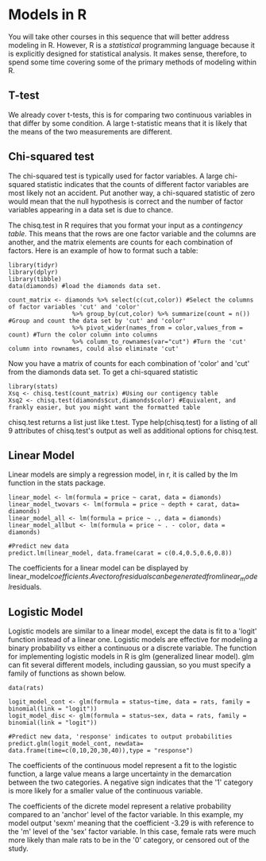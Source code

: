 # Models in R
You will take other courses in this sequence that will better address modeling in R. However, R is a *statistical* programming language because it is explicitly designed for statistical analysis. It makes sense, therefore, to spend some time covering some of the primary methods of modeling within R. 

## T-test
We already cover t-tests, this is for comparing two continuous variables in that differ by some condition. A large t-statistic means that it is likely that the means of the two measurements are different.

## Chi-squared test
The chi-squared test is typically used for factor variables. A large chi-squared statistic indicates that the counts of different factor variables are most likely not an accident. Put another way, a chi-squared statistic of zero would mean that the null hypothesis is correct and the number of factor variables appearing in a data set is due to chance.

The chisq.test in R requires that you format your input as a *contingency table*. This means that the rows are one factor variable and the columns are another, and the matrix elements are counts for each combination of factors. Here is an example of how to format such a table:

```{r}
library(tidyr)
library(dplyr)
library(tibble)
data(diamonds) #load the diamonds data set.

count_matrix <- diamonds %>% select(c(cut,color)) #Select the columns of factor variables 'cut' and 'color'
                  %>% group_by(cut,color) %>% summarize(count = n()) #Group and count the data set by 'cut' and 'color'
                  %>% pivot_wider(names_from = color,values_from = count) #Turn the color column into columns
                  %>% column_to_rownames(var="cut") #Turn the 'cut' column into rownames, could also eliminate 'cut'
```

Now you have a matrix of counts for each combination of 'color' and 'cut' from the diamonds data set. To get a chi-squared statistic

```{r}
library(stats)
Xsq <- chisq.test(count_matrix) #Using our contigency table
Xsq2 <- chisq.test(diamonds$cut,diamonds$color) #Equivalent, and frankly easier, but you might want the formatted table
```

chisq.test returns a list just like t.test. Type help(chisq.test) for a listing of all 9 attributes of chisq.test's output as well as additional options for chisq.test.

## Linear Model
Linear models are simply a regression model, in r, it is called by the lm function in the stats package.
```{r}
linear_model <- lm(formula = price ~ carat, data = diamonds)
linear_model_twovars <- lm(formula = price ~ depth + carat, data= diamonds)
linear_model_all <- lm(formula = price ~ ., data = diamonds)
linear_model_allbut <- lm(formula = price ~ . - color, data = diamonds)

#Predict new data
predict.lm(linear_model, data.frame(carat = c(0.4,0.5,0.6,0.8))
```
The coefficients for a linear model can be displayed by linear_model$coefficients. A vector of residuals can be generated from linear_model$residuals.

## Logistic Model
Logistic models are similar to a linear model, except the data is fit to a 'logit' function instead of a linear one. Logistic models are effective for modeling a binary probability vs either a continuous or a discrete variable. The function for implementing logistic models in R is glm (generalized linear model). glm can fit several different models, including gaussian, so you must specify a family of functions as shown below.

```{r}
data(rats)

logit_model_cont <- glm(formula = status~time, data = rats, family = binomial(link = "logit"))
logit_model_disc <- glm(formula = status~sex, data = rats, family = binomial(link = "logit"))

#Predict new data, 'response' indicates to output probabilities
predict.glm(logit_model_cont, newdata= data.frame(time=c(0,10,20,30,40)),type = "response")
```

The coefficients of the continuous model represent a fit to the logistic function, a large value means a large uncertainty in the demarcation between the two categories. A negative sign indicates that the '1' category is more likely for a smaller value of the continuous variable.

The coefficients of the dicrete model represent a relative probability compared to an 'anchor' level of the factor variable. In this example, my model output 'sexm' meaning that the coefficient -3.29 is with reference to the 'm' level of the 'sex' factor variable. In this case, female rats were much more likely than male rats to be in the '0' category, or censored out of the study.

